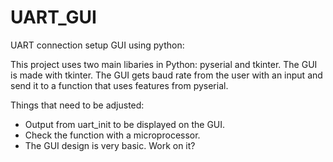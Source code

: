 # UART_GUI
UART connection setup GUI using python:

This project uses two main libaries in Python: pyserial and tkinter.
The GUI is made with tkinter.
The GUI gets baud rate from the user with an input and send it to a function that uses features from pyserial.

Things that need to be adjusted:
- Output from uart_init to be displayed on the GUI.
- Check the function with a microprocessor.
- The GUI design is very basic. Work on it?

